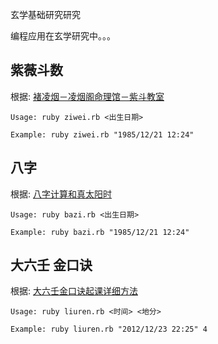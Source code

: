 


玄学基础研究研究

编程应用在玄学研究中。。。	


紫薇斗数
-------
根据: [褚凌烟－凌烟阁命理馆－紫斗教室](http://v.youku.com/v_show/id_XMjcwOTA2NDI0.html)
	
	Usage: ruby ziwei.rb <出生日期>

	Example: ruby ziwei.rb "1985/12/21 12:24"
	

八字
----
根据: [八字计算和真太阳时](http://bjtime.cn/bazi.asp)


	Usage: ruby bazi.rb <出生日期>

	Example: ruby bazi.rb "1985/12/21 12:24"


大六壬 金口诀
----
根据:  [大六壬金口诀起课详细方法](http://www.zhycw.com/art/n863c10.aspx)
	
	Usage: ruby liuren.rb <时间> <地分>

	Example: ruby liuren.rb "2012/12/23 22:25" 4


	





